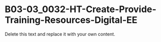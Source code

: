 

# B03-03_0032-HT-Create-Provide-Training-Resources-Digital-EE

Delete this text and replace it with your own content.
